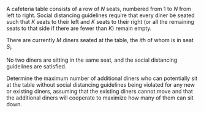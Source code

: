 A cafeteria table consists of a row of $N$ seats, numbered from $1$ to $N$ from left to right. Social distancing guidelines require that every diner be seated such that $K$ seats to their left and $K$ seats to their right (or all the remaining seats to that side if there are fewer than $K$) remain empty. <br>

There are currently $M$ diners seated at the table, the $ith$ of whom is in seat $S_i$. <br>

No two diners are sitting in the same seat, and the social distancing guidelines are satisfied. <br>

Determine the maximum number of additional diners who can potentially sit at the table without social distancing guidelines being violated for any new or existing diners, assuming that the existing diners cannot move and that the additional diners will cooperate to maximize how many of them can sit down.